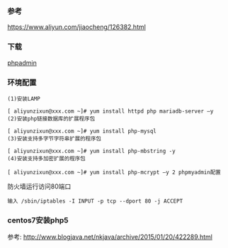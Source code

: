 ### 参考
https://www.aliyun.com/jiaocheng/126382.html

### 下载
[phpadmin](https://www.phpmyadmin.net/downloads/)

### 环境配置
```
(1)安装LAMP

[ aliyunzixun@xxx.com ~]# yum install httpd php mariadb-server –y
(2)安装php链接数据库的扩展程序包

[ aliyunzixun@xxx.com ~]# yum install php-mysql
(3)安装支持多字节字符串扩展的程序包

[ aliyunzixun@xxx.com ~]# yum install php-mbstring -y
(4)安装支持多加密扩展的程序包

[ aliyunzixun@xxx.com ~]# yum install php-mcrypt –y 2 phpmyadmin配置
```

防火墙运行访问80端口
```
输入 /sbin/iptables -I INPUT -p tcp --dport 80 -j ACCEPT
```

### centos7安装php5
参考:
http://www.blogjava.net/nkjava/archive/2015/01/20/422289.html